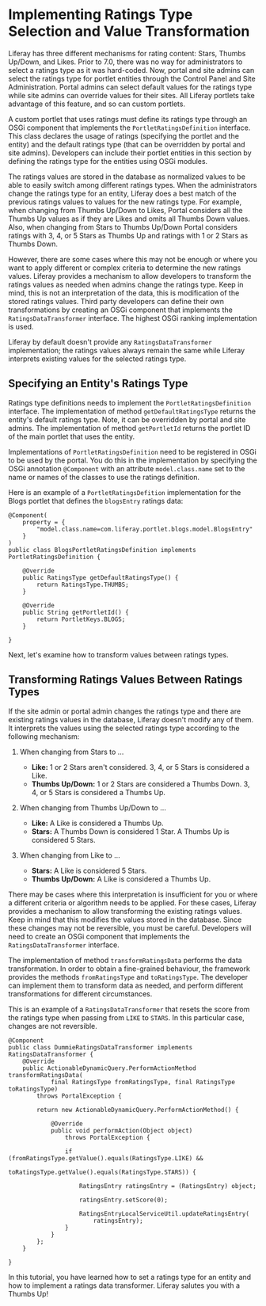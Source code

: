 # Implementing Ratings Type Selection and Value Transformation [](id=ratings)

Liferay has three different mechanisms for rating content: Stars, Thumbs
Up/Down, and Likes. Prior to 7.0, there was no way for administrators to select
a ratings type as it was hard-coded. Now, portal and site admins can select the
ratings type for portlet entities through the Control Panel and Site
Administration. Portal admins can select default values for the ratings type
while site admins can override values for their sites. All Liferay portlets take
advantage of this feature, and so can custom portlets.

A custom portlet that uses ratings must define its ratings type through an OSGi
component that implements the `PortletRatingsDefinition` interface. This class
declares the usage of ratings (specifying the portlet and the entity) and the
default ratings type (that can be overridden by portal and site admins).
Developers can include their portlet entities in this section by defining the
ratings type for the entities using OSGi modules.

The ratings values are stored in the database as normalized values to be able to
easily switch among different ratings types. When the administrators change the
ratings type for an entity, Liferay does a best match of the previous ratings
values to values for the new ratings type. For example, when changing from
Thumbs Up/Down to Likes, Portal considers all the Thumbs Up values as if they
are Likes and omits all Thumbs Down values. Also, when changing from Stars to
Thumbs Up/Down Portal considers ratings with 3, 4, or 5 Stars as Thumbs Up and
ratings with 1 or 2 Stars as Thumbs Down.

However, there are some cases where this may not be enough or where you want to
apply different or complex criteria to determine the new ratings values. Liferay
provides a mechanism to allow developers to transform the ratings values as
needed when admins change the ratings type. Keep in mind, this is not an
interpretation of the data, this is modification of the stored ratings values.
Third party developers can define their own transformations by creating an OSGi
component that implements the `RatingsDataTransformer` interface. The highest
OSGi ranking implementation is used.

Liferay by default doesn't provide any `RatingsDataTransformer` implementation;
the ratings values always remain the same while Liferay interprets existing
values for the selected ratings type.

## Specifying an Entity's Ratings Type [](id=specifying-an-entitys-ratings-type)

Ratings type definitions needs to implement the `PortletRatingsDefinition`
interface. The implementation of method `getDefaultRatingsType` returns the
entity's default ratings type. Note, it can be overridden by portal and site
admins. The implementation of method `getPortletId` returns the portlet ID of
the main portlet that uses the entity.

Implementations of `PortletRatingsDefinition` need to be registered in OSGi to
be used by the portal. You do this in the implementation by specifying the OSGi
annotation `@Component` with an attribute `model.class.name` set to the name or
names of the classes to use the ratings definition.

Here is an example of a `PortletRatingsDefition` implementation for the Blogs
portlet that defines the `blogsEntry` ratings data:

    @Component(
        property = {
            "model.class.name=com.liferay.portlet.blogs.model.BlogsEntry"
        }
    )
    public class BlogsPortletRatingsDefinition implements PortletRatingsDefinition {

        @Override
        public RatingsType getDefaultRatingsType() {
            return RatingsType.THUMBS;
        }

        @Override
        public String getPortletId() {
            return PortletKeys.BLOGS;
        }

    }

Next, let's examine how to transform values between ratings types. 

## Transforming Ratings Values Between Ratings Types [](id=transforming-ratings-values-between-ratings-types)

If the site admin or portal admin changes the ratings type and there are
existing ratings values in the database, Liferay doesn't modify any of them. It
interprets the values using the selected ratings type according to the
following mechanism:

1. When changing from Stars to ...
     - **Like:** 1 or 2 Stars aren't considered. 3, 4, or 5 Stars is
       considered a Like.
     - **Thumbs Up/Down:** 1 or 2 Stars are considered a Thumbs Down. 3, 4, or
       5 Stars is considered a Thumbs Up. 

2. When changing from Thumbs Up/Down to ...
    - **Like:** A Like is considered a Thumbs Up.
    - **Stars:** A Thumbs Down is considered 1 Star. A Thumbs Up is
      considered 5 Stars. 

3. When changing from Like to ...
	- **Stars:** A Like is considered 5 Stars.
	- **Thumbs Up/Down:** A Like is considered a Thumbs Up.

There may be cases where this interpretation is insufficient for you or where a
different criteria or algorithm needs to be applied. For these cases, Liferay
provides a mechanism to allow transforming the existing ratings values. Keep in
mind that this modifies the values stored in the database. Since these changes
may not be reversible, you must be careful. Developers will need to create an
OSGi component that implements the `RatingsDataTransformer` interface.

The implementation of method `transformRatingsData` performs the data
transformation. In order to obtain a fine-grained behaviour, the framework
provides the methods `fromRatingsType` and `toRatingsType`. The developer can
implement them to transform data as needed, and perform different
transformations for different circumstances.

This is an example of a `RatingsDataTransformer` that resets the score from
the ratings type when passing from `LIKE` to `STARS`. In this particular case,
changes are not reversible.

    @Component
    public class DummieRatingsDataTransformer implements RatingsDataTransformer {
        @Override
        public ActionableDynamicQuery.PerformActionMethod transformRatingsData(
                final RatingsType fromRatingsType, final RatingsType toRatingsType)
            throws PortalException {

            return new ActionableDynamicQuery.PerformActionMethod() {

                @Override
                public void performAction(Object object)
                    throws PortalException {

                    if (fromRatingsType.getValue().equals(RatingsType.LIKE) &&
                        toRatingsType.getValue().equals(RatingsType.STARS)) {

                        RatingsEntry ratingsEntry = (RatingsEntry) object;

                        ratingsEntry.setScore(0);

                        RatingsEntryLocalServiceUtil.updateRatingsEntry(
                            ratingsEntry);
                    }
                }
            };
        }
    
    }

In this tutorial, you have learned how to set a ratings type for an entity and how
to implement a ratings data transformer. Liferay salutes you with a Thumbs Up! 
